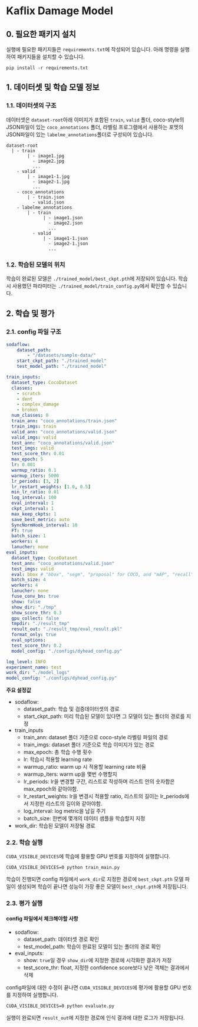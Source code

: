 # Kaflix Damage Model

## 0. 필요한 패키지 설치

실행에 필요한 패키지들은 `requirements.txt`에 작성되어 있습니다.
아래 명령을 실행하여 패키지들을 설치할 수 있습니다.

```
pip install -r requirements.txt
```

## 1. 데이터셋 및 학습 모델 정보

### 1.1. 데이터셋의 구조

데이터셋은 `dataset-root`아래 이미지가 포함된 `train`, `valid` 폴더, coco-style의 JSON파일이 있는 `coco_annotations` 폴더, 라벨링 프로그램에서 사용하는 포멧의 JSON파일이 있는 `labelme_annotations`폴더로 구성되어 있습니다.

```
dataset-root
  | - train
        | - image1.jpg
          - image2.jpg
          ...
    - valid
        | - image1-1.jpg
          - image2-1.jpg
          ...
    - coco_annotations
        | - train.json
          - valid.json
    - labelme_annotations
        | - train
              | - image1.json
                - image2.json
                ...
          - valid
              | - image1-1.json
                - image2-1.json
                ...
```

### 1.2. 학습된 모델의 위치

학습이 완료된 모델은 `./trained_model/best_ckpt.pth`에 저장되어 있습니다.
학습시 사용했던 파라미터는 `./trained_model/train_config.py`에서 확인할 수 있습니다.

## 2. 학습 및 평가

### 2.1. config 파일 구조

```yaml
sodaflow:
    dataset_path:
        - "/datasets/sample-data/"
    start_ckpt_path: "./trained_model"
    test_model_path: "./trained_model"

train_inputs:
  dataset_type: CocoDataset
  classes:
    - scratch
    - dent
    - complex_damage
    - broken
  num_classes: 0
  train_ann: "coco_annotations/train.json"
  train_imgs: train
  valid_ann: "coco_annotations/valid.json"
  valid_imgs: valid
  test_ann: "coco_annotations/valid.json"
  test_imgs: valid
  test_score_thr: 0.01
  max_epoch: 5
  lr: 0.001
  warmup_ratio: 0.1
  warmup_iters: 5000
  lr_periods: [3, 2]
  lr_restart_weights: [1.0, 0.5]
  min_lr_ratio: 0.01
  log_interval: 100
  eval_interval: 1
  ckpt_interval: 1
  max_keep_ckpts: 1
  save_best_metric: auto
  SyncNormHook_interval: 10
  FT: true
  batch_size: 1
  workers: 4
  lanucher: none
eval_inputs:
  dataset_type: CocoDataset
  test_ann: "coco_annotations/valid.json"
  test_imgs: valid
  eval: bbox # "bbox", "segm", "proposal" for COCO, and "mAP", "recall" for PASCAL VOC
  batch_size: 4
  workers: 4
  lanucher: none
  fuse_conv_bn: true
  show: false
  show_dir: "./tmp"
  show_score_thr: 0.3
  gpu_collect: false
  tmpdir: "./result_tmp"
  result_out: "./result_tmp/eval_result.pkl"
  format_only: true
  eval_options:
  test_score_thr: 0.2
  model_config: "./configs/dyhead_config.py"

log_level: INFO
experiment_name: test
work_dir: "./model_logs"
model_config: "./configs/dyhead_config.py"
```

**주요 설정값**
* sodaflow:
  * dataset_path: 학습 및 검증데이터셋의 경로
  * start_ckpt_path: 미리 학습된 모델이 있다면 그 모델이 있는 폴더의 경로를 지정
* train_inputs
  * train_ann: dataset 폴더 기준으로 coco-style 라벨링 파일의 경로
  * train_imgs: dataset 폴더 기준으로 학습 이미지가 있는 경로
  * max_epoch: 총 학습 수행 횟수
  * lr: 학습시 적용할 learning rate
  * warmup_ratio: warm up 시 적용할 learning rate 비율
  * warmup_iters: warm up을 몇번 수행할지
  * lr_periods: lr을 변경할 구간, 리스트로 작성하며 리스트 안의 숫자합은 max_epoch와 같아야함.
  * lr_restart_weights: lr을 변경시 적용할 ratio, 리스트의 길이는 lr_periods에서 지정한 리스트의 길이와 같아야함.
  * log_interval: log metric을 남길 주기
  * batch_size: 한번에 몇개의 데이터 샘플을 학습할지 지정
* work_dir: 학습된 모델이 저장될 경로

### 2.2. 학습 실행

`CUDA_VISIBLE_DEVICES`에 학습에 활용할 GPU 번호를 지정하여 실행합니다.

```
CUDA_VISIBLE_DEVICES=0 python train_main.py
```

학습이 진행되면 config 파일에서 `work_dir`로 지정한 경로에 `best_ckpt.pth` 모델 파일이 생성되며 학습이 끝나면 성능이 가장 좋은 모델이 `best_ckpt.pth`에 저장됩니다.

### 2.3. 평가 실행

#### config 파일에서 체크해야할 사항
* sodaflow:
  * dataset_path: 데이터셋 경로 확인
  * test_model_path: 학습이 완료된 모델이 있는 폴더의 경로 확인
* eval_inputs:
  * show: `true`일 경우 `show_dir`에 지정한 경로에 시각화한 결과가 저장
  * test_score_thr: float, 지정한 confidence score보다 낮은 객체는 결과에서 삭제

config파일에 대한 수정이 끝나면 `CUDA_VISIBLE_DEVICES`에 평가에 활용할 GPU 번호를 지정하여 실행합니다.

```
CUDA_VISIBLE_DEVICES=0 python evaluate.py
```

실행이 완료되면 `result_out`에 지정한 경로에 인식 결과에 대한 로그가 저장됩니다.
